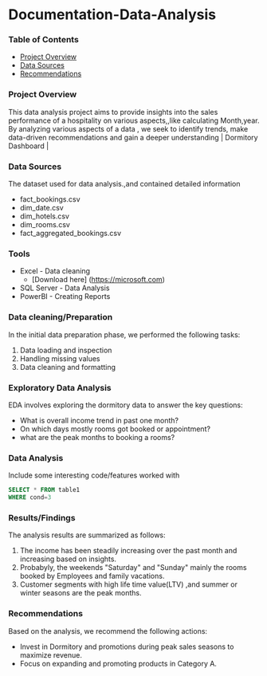 # Documentation-Data-Analysis

### Table of Contents

  - [Project Overview](#project-overview)
  - [Data Sources](#data-sources)
  - [Recommendations](#recommendations)

### Project Overview

This data analysis project aims to provide insights into the sales performance of a hospitality on various aspects,,like calculating Month,year. By analyzing various aspects of a data , we seek to identify trends, make data-driven recommendations and gain a deeper understanding | Dormitory Dashboard |

### Data Sources

The dataset used for data analysis.,and contained detailed information 
- fact_bookings.csv
- dim_date.csv
- dim_hotels.csv
- dim_rooms.csv
- fact_aggregated_bookings.csv

### Tools

- Excel - Data cleaning
  - [Download here] (https://microsoft.com)
- SQL Server - Data Analysis
- PowerBI - Creating Reports

### Data cleaning/Preparation

In the initial data preparation phase, we performed the following tasks:
1. Data loading and inspection
2. Handling missing values
3. Data cleaning and formatting

### Exploratory Data Analysis

EDA involves exploring the dormitory data to answer the key questions:
- What is overall income trend in past one month?
- On which days mostly rooms got booked or appointment?
- what are the peak months to booking a rooms?

### Data Analysis

Include some interesting code/features worked with

```sql
SELECT * FROM table1
WHERE cond=3
```

### Results/Findings

The analysis results are summarized as follows:
1. The income has been steadily increasing over the past month and increasing based on insights.
2. Probabyly, the weekends "Saturday" and "Sunday" mainly the rooms booked by Employees and family vacations.
3. Customer segments with high life time value(LTV) ,and summer or winter seasons are the peak months.

### Recommendations

Based on the analysis, we recommend the following actions:
- Invest in Dormitory and promotions during peak sales seasons to maximize revenue.
- Focus on expanding and promoting products in Category A.








